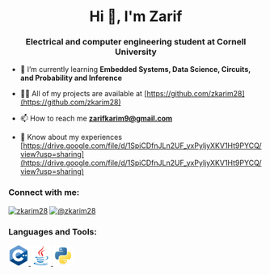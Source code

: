 <h1 align="center">Hi 👋, I'm Zarif</h1>
<h3 align="center">Electrical and computer engineering student at Cornell University</h3>

- 🌱 I’m currently learning **Embedded Systems, Data Science, Circuits, and Probability and Inference**

- 👨‍💻 All of my projects are available at [https://github.com/zkarim28](https://github.com/zkarim28)

- 📫 How to reach me **zarifkarim9@gmail.com**

- 📄 Know about my experiences [https://drive.google.com/file/d/1SpiCDfnJLn2UF_yxPyljyXKV1Ht9PYCQ/view?usp=sharing](https://drive.google.com/file/d/1SpiCDfnJLn2UF_yxPyljyXKV1Ht9PYCQ/view?usp=sharing)

<h3 align="left">Connect with me:</h3>
<p align="left">
<a href="https://linkedin.com/in/zkarim28" target="blank"><img align="center" src="https://raw.githubusercontent.com/rahuldkjain/github-profile-readme-generator/master/src/images/icons/Social/linked-in-alt.svg" alt="zkarim28" height="30" width="40" /></a>
<a href="https://www.youtube.com/@zkarim28" target="blank"><img align="center" src="https://raw.githubusercontent.com/rahuldkjain/github-profile-readme-generator/master/src/images/icons/Social/youtube.svg" alt="@zkarim28" height="30" width="40" /></a>
</p>

<h3 align="left">Languages and Tools:</h3>
<a href="https://www.w3schools.com/cpp/" target="_blank" rel="noreferrer"> <img src="https://raw.githubusercontent.com/devicons/devicon/master/icons/cplusplus/cplusplus-original.svg" alt="cplusplus" width="40" height="40"/> </a> <a href="https://www.java.com" target="_blank" rel="noreferrer"> <img src="https://raw.githubusercontent.com/devicons/devicon/master/icons/java/java-original.svg" alt="java" width="40" height="40"/> </a> <a href="https://www.python.org" target="_blank" rel="noreferrer"> <img src="https://raw.githubusercontent.com/devicons/devicon/master/icons/python/python-original.svg" alt="python" width="40" height="40"/> </a>
